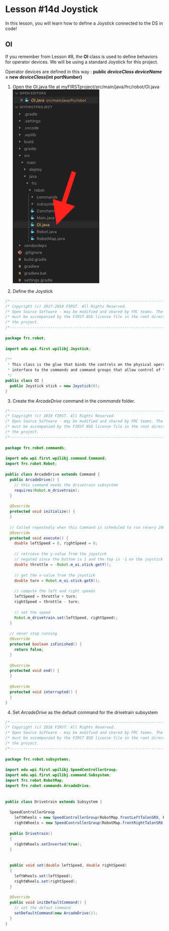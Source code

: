 # Lesson #14d Joystick

In this lesson, you will learn how to define a Joystick connected to the DS in code!

## OI ##

If you remember from Lesson #8, the **OI** class is used to define behaviors for operator devices. We will be using a standard Joystick for this project.

Operator devices are defined in this way : **public *deviceClass* *deviceName* = new *deviceClass*(int portNumber)**

1. Open the OI.java file at myFIRSTproject/src/main/java/frc/robot/OI.java
![oi](https://github.com/frc6908/JavaForBeginners/raw/master/Resources/oi.png)

2. Define the Joystick
```java
/*----------------------------------------------------------------------------*/
/* Copyright (c) 2017-2018 FIRST. All Rights Reserved.                        */
/* Open Source Software - may be modified and shared by FRC teams. The code   */
/* must be accompanied by the FIRST BSD license file in the root directory of */
/* the project.                                                               */
/*----------------------------------------------------------------------------*/

package frc.robot;

import edu.wpi.first.wpilibj.Joystick;

/**
 * This class is the glue that binds the controls on the physical operator
 * interface to the commands and command groups that allow control of the robot.
 */
public class OI {
  public Joystick stick = new Joystick(0);
}
```

3. Create the *ArcadeDrive* command in the *commands* folder.

```java
/*----------------------------------------------------------------------------*/
/* Copyright (c) 2018 FIRST. All Rights Reserved.                             */
/* Open Source Software - may be modified and shared by FRC teams. The code   */
/* must be accompanied by the FIRST BSD license file in the root directory of */
/* the project.                                                               */
/*----------------------------------------------------------------------------*/

package frc.robot.commands;

import edu.wpi.first.wpilibj.command.Command;
import frc.robot.Robot;

public class ArcadeDrive extends Command {
  public ArcadeDrive() {
    // this command needs the drivetrain subsystem
    requires(Robot.m_drivetrain);
  }

  @Override
  protected void initialize() {
  }

  // Called repeatedly when this Command is scheduled to run (every 20ms)
  @Override
  protected void execute() {
    double leftSpeed = 0, rightSpeed = 0;

    // retrieve the y-value from the joystick
    // negated since the bottom is 1 and the top is -1 on the joystick by default
    double throttle = -Robot.m_oi.stick.getY();

    // get the x-value from the joystick
    double turn = Robot.m_oi.stick.getX();

    // compute the left and right speeds
    leftSpeed = throttle + turn;
    rightSpeed = throttle - turn;

    // set the speed
    Robot.m_drivetrain.set(leftSpeed, rightSpeed);
  }

  // never stop running
  @Override
  protected boolean isFinished() {
    return false;
  }

  @Override
  protected void end() {
  }

  @Override
  protected void interrupted() {
  }
}
```

4. Set *ArcadeDrive* as the default command for the drivetrain subsystem

```java
/*----------------------------------------------------------------------------*/
/* Copyright (c) 2018 FIRST. All Rights Reserved.                             */
/* Open Source Software - may be modified and shared by FRC teams. The code   */
/* must be accompanied by the FIRST BSD license file in the root directory of */
/* the project.                                                               */
/*----------------------------------------------------------------------------*/

package frc.robot.subsystems;

import edu.wpi.first.wpilibj.SpeedControllerGroup;
import edu.wpi.first.wpilibj.command.Subsystem;
import frc.robot.RobotMap;
import frc.robot.commands.ArcadeDrive;


public class Drivetrain extends Subsystem {

  SpeedControllerGroup 
    leftWheels = new SpeedControllerGroup(RobotMap.frontLeftTalonSRX, RobotMap.backLeftTalonSRX),
    rightWheels = new SpeedControllerGroup(RobotMap.frontRightTalonSRX, RobotMap.backRightTalonSRX);

  public Drivetrain()
  {
    rightWheels.setInverted(true);
  }


  public void set(double leftSpeed, double rightSpeed)
  {
    leftWheels.set(leftSpeed);
    rightWheels.set(rightSpeed);
  }

  @Override
  public void initDefaultCommand() {
    // set the defaut command
    setDefaultCommand(new ArcadeDrive());
  }
}
```


